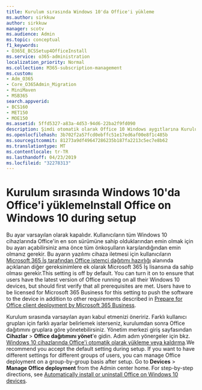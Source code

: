 ```yaml
---
title: Kurulum sırasında Windows 10'da Office'i yükleme
ms.author: sirkkuw
author: sirkkuw
manager: scotv
ms.audience: Admin
ms.topic: conceptual
f1_keywords:
- O365E_BCSSetup4OfficeInstall
ms.service: o365-administration
localization_priority: Normal
ms.collection: M365-subscription-management
ms.custom:
- Adm_O365
- Core_O365Admin_Migration
- MiniMaven
- MSB365
search.appverid:
- BCS160
- MET150
- MOE150
ms.assetid: 5ffd5327-a83a-4d53-94d6-22ba2f9fd090
description: Şimdi otomatik olarak Office 10 Windows aygıtlarına Kurulum sırasında dağıtmayı öğrenin.
ms.openlocfilehash: 3b702f2a57fcd0ebffc51e17ed6af00e8f1c485b
ms.sourcegitcommit: 81273a9df49647286235b187fa2213c5ec7e8b62
ms.translationtype: MT
ms.contentlocale: tr-TR
ms.lasthandoff: 04/23/2019
ms.locfileid: "32278313"
---
```

# <a name="install-office-on-windows-10-during-setup"></a><span data-ttu-id="d70c8-103">Kurulum sırasında Windows 10'da Office'i yükleme</span><span class="sxs-lookup"><span data-stu-id="d70c8-103">Install Office on Windows 10 during setup</span></span>

<span data-ttu-id="d70c8-p101">Bu ayar varsayılan olarak kapalıdır. Kullanıcıların tüm Windows 10 cihazlarında Office'in en son sürümüne sahip olduklarından emin olmak için bu ayarı açabilirsiniz ama önce tüm önkoşulların karşılandığından emin olmanız gerekir. Bu ayarın yazılımı cihaza iletmesi için kullanıcıların [Microsoft 365 İş tarafından Office istemci dağıtımı hazırlığı](prepare-for-office-client-deployment.md) alanında açıklanan diğer gereksinimlere ek olarak Microsoft 365 İş lisansına da sahip olması gerekir.</span><span class="sxs-lookup"><span data-stu-id="d70c8-p101">This setting is off by default. You can turn it on to ensure that users have the latest version of Office running on all their Windows 10 devices, but should first verify that all prerequisites are met. Users have to be licensed for Microsoft 365 Business for this setting to push the software to the device in addition to other requirements described in [Prepare for Office client deployment by Microsoft 365 Business](prepare-for-office-client-deployment.md).</span></span> 
  
<span data-ttu-id="d70c8-p102">Kurulum sırasında varsayılan ayarı kabul etmenizi öneririz. Farklı kullanıcı grupları için farklı ayarlar belirlemek isterseniz, kurulumdan sonra Office dağıtımını gruplara göre yönetebilirsiniz. Yönetim merkezi giriş sayfasından **Cihazlar** \> **Office dağıtımını yönet**'e gidin. Adım adım yönergeler için bkz. [Windows 10 cihazlarında Office'i otomatik olarak yükleme veya kaldırma](auto-install-or-uninstall-office.md).</span><span class="sxs-lookup"><span data-stu-id="d70c8-p102">We recommend you accept the default setting during setup. If you want to have different settings for different groups of users, you can manage Office deployment on a group-by-group basis after setup. Go to **Devices** \> **Manage Office deployment** from the Admin center home. For step-by-step directions, see [Automatically install or uninstall Office on Windows 10 devices](auto-install-or-uninstall-office.md).</span></span>
  

